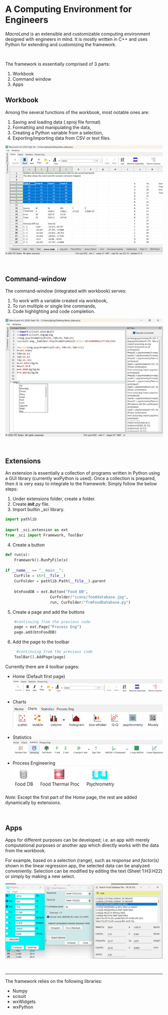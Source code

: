 # A Computing Environment for Engineers

*MacroLand* is an extensible and customizable computing environment designed with engineers 
in mind. It is mostly written in C++ and uses Python for extending and customizing the framework. 

&nbsp;

The framework is essentially comprised of 3 parts:
1. Workbook
1. Command window
1. Apps



## Workbook
Among the several functions of the workbook, most notable ones are:
1. Saving and loading data (.sproj file format)
1. Formatting and manipulating the data,
1. Creating a Python variable from a selection,
1. Exporting/importing data from CSV or text files.


![workbook](workbook.png)


&nbsp;



## Command-window 
The command-window (integrated with workbook) serves:  
1. To work with a variable created via workbook,
1. To run multiple or single line commands,
1. Code highlighting and code completion.

![Command Window](command_wnd.png)



&nbsp;


## Extensions
An extension is essentially a collection of programs written in Python using a GUI library 
(currently wxPython is used). Once a collection is prepared, then it is very easy to 
integrate to the framework: Simply follow the below steps:

1. Under extensions folder, create a folder.
1. Create *__init__.py* file.
1. Import builtin *_sci* library.

```Python
import pathlib

import _sci.extension as ext
from _sci import Framework, ToolBar
```

4. Create a button
``` Python
def run(x):
	Framework().RunPyFile(x)

if __name__ == "__main__":
	CurFile = str(__file__)
	CurFolder = pathlib.Path(__file__).parent

	btnFoodDB = ext.Button("Food DB", 
                    CurFolder/"icons/fooddatabase.jpg", 
                    run, CurFolder/"frmFoodDatabase.py")
```

5. Create a page and add the buttons
```Python
    #continuing from the previous code
    page = ext.Page("Process Eng")
	page.add(btnFoodDB)
```

6. Add the page to the toolbar
```Python
     #continuing from the previous code
    ToolBar().AddPage(page)
```



Currently there are 4 toolbar pages:  

- Home (Default first page)  
![Home toolbar](toolbar_home.png)

- Charts  
![Charts toolbar](toolbar_charts.png)

- Statistics  
![Statistics toolbar](toolbar_stats.png)

- Process Engineering  
![Process Engineering toolbar](toolbar_proceng.png)


**Note*:* Except the first part of the *Home* page, the rest are added dynamically by extensions.  



&nbsp;


## Apps

Apps for different purposes can be developed; i.e. an app with merely computational purposes or 
another app which directly works with the data from the workbook.  

For example, based on a selection (range), such as *response* and *factor(s)* 
shown in the linear regression app, the selected data can be analyzed conveniently.
Selection can be modified by editing the text (Sheet 1:H3:H22) or simply by making a new select.  

![Apps](apps.png)


&nbsp;

---

The framework relies on the following libraries:
- Numpy 
- scisuit
- wxWidgets
- wxPython